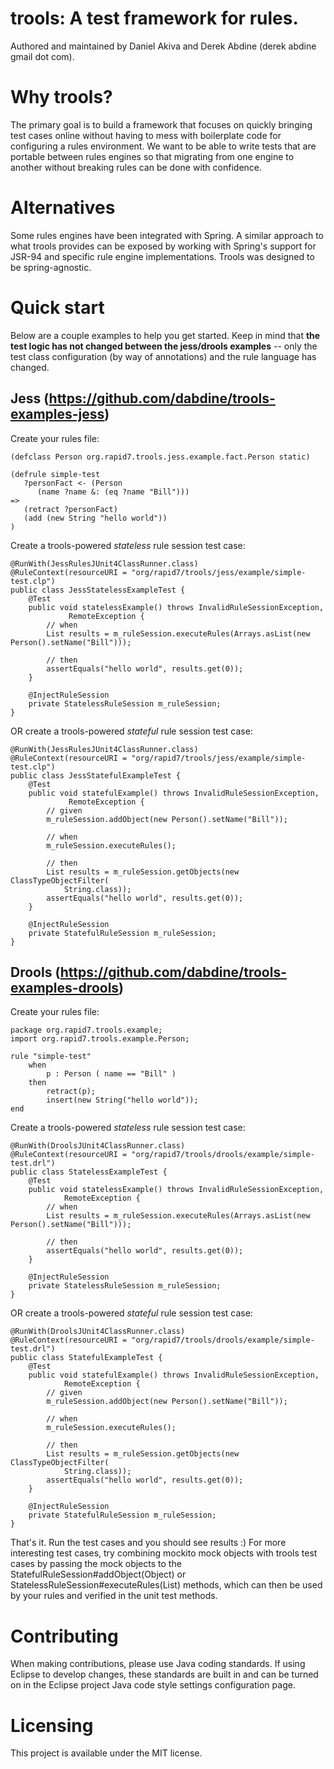 trools: A test framework for rules.
======

Authored and maintained by Daniel Akiva and Derek Abdine (derek abdine <at> gmail dot com).

Why trools?
======

The primary goal is to build a framework that focuses on quickly bringing test cases online without having to mess with boilerplate code for configuring a rules environment. We want to be able to write tests that are portable between rules engines so that migrating from one engine to another without breaking rules can be done with confidence.

Alternatives
======

Some rules engines have been integrated with Spring. A similar approach to what trools provides can be exposed by working with Spring's support for JSR-94 and specific rule engine implementations. Trools was designed to be spring-agnostic.

Quick start
======

Below are a couple examples to help you get started. Keep in mind that **the test logic has not changed between the jess/drools examples** -- only the test class configuration (by way of annotations) and the rule language has changed.

Jess (https://github.com/dabdine/trools-examples-jess)
------ 
Create your rules file:

	(defclass Person org.rapid7.trools.jess.example.fact.Person static)
	
	(defrule simple-test
	   ?personFact <- (Person
	      (name ?name &: (eq ?name "Bill")))
	=>
	   (retract ?personFact)
	   (add (new String "hello world"))
	)

Create a trools-powered *stateless* rule session test case:

    @RunWith(JessRulesJUnit4ClassRunner.class)
    @RuleContext(resourceURI = "org/rapid7/trools/jess/example/simple-test.clp")
    public class JessStatelessExampleTest {
        @Test
        public void statelessExample() throws InvalidRuleSessionException,
                 RemoteException {
            // when
            List results = m_ruleSession.executeRules(Arrays.asList(new Person().setName("Bill")));
        
            // then
            assertEquals("hello world", results.get(0));
        }
    
        @InjectRuleSession
        private StatelessRuleSession m_ruleSession;
    }

OR create a trools-powered *stateful* rule session test case:
    
    @RunWith(JessRulesJUnit4ClassRunner.class)
    @RuleContext(resourceURI = "org/rapid7/trools/jess/example/simple-test.clp")
    public class JessStatefulExampleTest {
        @Test
        public void statefulExample() throws InvalidRuleSessionException,
                 RemoteException {
            // given
            m_ruleSession.addObject(new Person().setName("Bill"));
        
            // when
            m_ruleSession.executeRules();
        
            // then
            List results = m_ruleSession.getObjects(new ClassTypeObjectFilter(
                String.class));
            assertEquals("hello world", results.get(0));
        }
    
        @InjectRuleSession
        private StatefulRuleSession m_ruleSession;
    }

Drools (https://github.com/dabdine/trools-examples-drools)
------
Create your rules file:

    package org.rapid7.trools.example; 
    import org.rapid7.trools.example.Person;
    
    rule "simple-test"
        when 
            p : Person ( name == "Bill" )  
        then 
            retract(p);
            insert(new String("hello world"));
    end

Create a trools-powered *stateless* rule session test case:

    @RunWith(DroolsJUnit4ClassRunner.class)
    @RuleContext(resourceURI = "org/rapid7/trools/drools/example/simple-test.drl")
    public class StatelessExampleTest {
        @Test
        public void statelessExample() throws InvalidRuleSessionException,
                RemoteException {
            // when
            List results = m_ruleSession.executeRules(Arrays.asList(new Person().setName("Bill")));
        
            // then
            assertEquals("hello world", results.get(0));
        }
    
        @InjectRuleSession
        private StatelessRuleSession m_ruleSession;
    }

OR create a trools-powered *stateful* rule session test case:

    @RunWith(DroolsJUnit4ClassRunner.class)
    @RuleContext(resourceURI = "org/rapid7/trools/drools/example/simple-test.drl")
    public class StatefulExampleTest {
        @Test
        public void statefulExample() throws InvalidRuleSessionException,
                RemoteException {
            // given
            m_ruleSession.addObject(new Person().setName("Bill"));
        
            // when
            m_ruleSession.executeRules();
        
            // then
            List results = m_ruleSession.getObjects(new ClassTypeObjectFilter(
                String.class));
            assertEquals("hello world", results.get(0));
        }
    
        @InjectRuleSession
        private StatefulRuleSession m_ruleSession;
    }

That's it. Run the test cases and you should see results :) For more interesting test cases, try combining mockito mock objects with trools test cases by passing the mock objects to the StatefulRuleSession#addObject(Object) or StatelessRuleSession#executeRules(List) methods, which can then be used by your rules and verified in the unit test methods. 

Contributing
======

When making contributions, please use Java coding standards. If using Eclipse to develop changes, these standards are built in and can be turned on in the Eclipse project Java code style settings configuration page.

Licensing
======
This project is available under the MIT license.